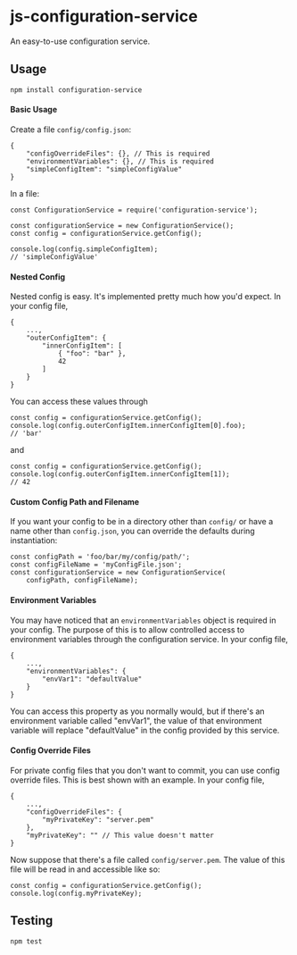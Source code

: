 # js-configuration-service
 
An easy-to-use configuration service.

## Usage

`npm install configuration-service`

#### Basic Usage
Create a file `config/config.json`:
```
{
    "configOverrideFiles": {}, // This is required
    "environmentVariables": {}, // This is required
    "simpleConfigItem": "simpleConfigValue"
}
```
In a file:
```
const ConfigurationService = require('configuration-service');

const configurationService = new ConfigurationService();
const config = configurationService.getConfig();

console.log(config.simpleConfigItem);
// 'simpleConfigValue'
```

#### Nested Config
Nested config is easy. It's implemented pretty much how you'd expect.
In your config file,
```
{
    ...,
    "outerConfigItem": {
        "innerConfigItem": [
            { "foo": "bar" },
            42
        ]
    }
}
```
You can access these values through
```
const config = configurationService.getConfig();
console.log(config.outerConfigItem.innerConfigItem[0].foo);
// 'bar'
```
and
```
const config = configurationService.getConfig();
console.log(config.outerConfigItem.innerConfigItem[1]);
// 42
```

#### Custom Config Path and Filename
If you want your config to be in a directory other than `config/` or
have a name other than `config.json`, you can override the defaults
during instantiation:
```
const configPath = 'foo/bar/my/config/path/';
const configFileName = 'myConfigFile.json';
const configurationService = new ConfigurationService(
    configPath, configFileName);
```

#### Environment Variables
You may have noticed that an `environmentVariables` object is required
in your config. The purpose of this is to allow controlled access to
environment variables through the configuration service.
In your config file,
```
{
    ...,
    "environmentVariables": {
        "envVar1": "defaultValue"
    }
}
```
You can access this property as you normally would, but if there's an
environment variable called "envVar1", the value of that environment
variable will replace "defaultValue" in the config provided by this
service.

#### Config Override Files
For private config files that you don't want to commit, you can use
config override files. This is best shown with an example.
In your config file,
```
{
    ...,
    "configOverrideFiles": {
        "myPrivateKey": "server.pem"
    },
    "myPrivateKey": "" // This value doesn't matter
}
```
Now suppose that there's a file called `config/server.pem`. The value of
this file will be read in and accessible like so:
```
const config = configurationService.getConfig();
console.log(config.myPrivateKey);
```

## Testing
```
npm test
```
